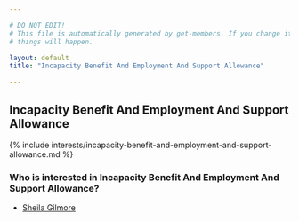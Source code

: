 ```yaml
---

# DO NOT EDIT!
# This file is automatically generated by get-members. If you change it, bad
# things will happen.

layout: default
title: "Incapacity Benefit And Employment And Support Allowance"

---
```


## Incapacity Benefit And Employment And Support Allowance

{% include interests/incapacity-benefit-and-employment-and-support-allowance.md %}

### Who is interested in Incapacity Benefit And Employment And Support Allowance?


* [Sheila Gilmore](/members/sheila-gilmore.html)
